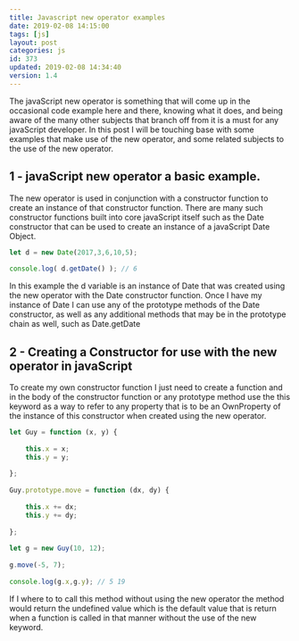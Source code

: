 ```yaml
---
title: Javascript new operator examples
date: 2019-02-08 14:15:00
tags: [js]
layout: post
categories: js
id: 373
updated: 2019-02-08 14:34:40
version: 1.4
---
```


The javaScript new operator is something that will come up in the occasional code example here and there, knowing what it does, and being aware of the many other subjects that branch off from it is a must for any javaScript developer. In this post I will be touching base with some examples that make use of the new operator, and some related subjects to the use of the new operator.

<!-- more -->

## 1 - javaScript new operator a basic example.

The new operator is used in conjunction with a constructor function to create an instance of that constructor function. There are many such constructor functions built into core javaScript itself such as the Date constructor that can be used to create an instance of a javaScript Date Object.

```js
let d = new Date(2017,3,6,10,5);
 
console.log( d.getDate() ); // 6
```

In this example the d variable is an instance of Date that was created using the new operator with the Date constructor function. Once I have my instance of Date I can use any of the prototype methods of the Date constructor, as well as any additional methods that may be in the prototype chain as well, such as Date.getDate

## 2 - Creating a Constructor for use with the new operator in javaScript

To create my own constructor function I just need to create a function and in the body of the constructor function or any prototype method use the this keyword as a way to refer to any property that is to be an OwnProperty of the instance of this constructor when created using the new operator.

```js
let Guy = function (x, y) {
 
    this.x = x;
    this.y = y;
 
};
 
Guy.prototype.move = function (dx, dy) {
 
    this.x += dx;
    this.y += dy;
 
};
 
let g = new Guy(10, 12);
 
g.move(-5, 7);
 
console.log(g.x,g.y); // 5 19
```

If I where to to call this method without using the new operator the method would return the undefined value which is the default value that is return when a function is called in that manner without the use of the new keyword.